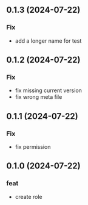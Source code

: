 ## 0.1.3 (2024-07-22)

### Fix

- add a longer name for test

## 0.1.2 (2024-07-22)

### Fix

- fix missing current version
- fix wrong meta file

## 0.1.1 (2024-07-22)

### Fix

- fix permission

## 0.1.0 (2024-07-22)

### feat

- create role
